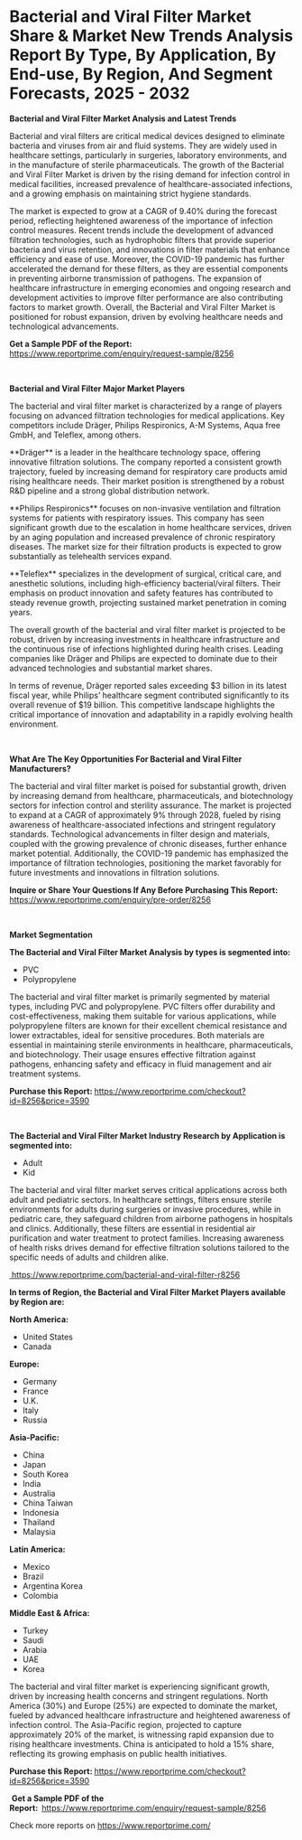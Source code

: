 <p><h1>Bacterial and Viral Filter Market Share & Market New Trends Analysis Report By Type, By Application, By End-use, By Region, And Segment Forecasts, 2025 - 2032</h1></p><p><strong>Bacterial and Viral Filter Market Analysis and Latest Trends</strong></p>
<p><p>Bacterial and viral filters are critical medical devices designed to eliminate bacteria and viruses from air and fluid systems. They are widely used in healthcare settings, particularly in surgeries, laboratory environments, and in the manufacture of sterile pharmaceuticals. The growth of the Bacterial and Viral Filter Market is driven by the rising demand for infection control in medical facilities, increased prevalence of healthcare-associated infections, and a growing emphasis on maintaining strict hygiene standards.</p><p>The market is expected to grow at a CAGR of 9.40% during the forecast period, reflecting heightened awareness of the importance of infection control measures. Recent trends include the development of advanced filtration technologies, such as hydrophobic filters that provide superior bacteria and virus retention, and innovations in filter materials that enhance efficiency and ease of use. Moreover, the COVID-19 pandemic has further accelerated the demand for these filters, as they are essential components in preventing airborne transmission of pathogens. The expansion of healthcare infrastructure in emerging economies and ongoing research and development activities to improve filter performance are also contributing factors to market growth. Overall, the Bacterial and Viral Filter Market is positioned for robust expansion, driven by evolving healthcare needs and technological advancements.</p></p>
<p><strong>Get a Sample PDF of the Report:&nbsp;</strong> <a href="https://www.reportprime.com/enquiry/request-sample/8256?utm_campaign=2943&utm_medium=2&utm_source=Github&utm_content=ia&utm_term=19032025&utm_id=bacterial-and-viral-filter">https://www.reportprime.com/enquiry/request-sample/8256</a></p>
<p>&nbsp;</p>
<p><strong>Bacterial and Viral Filter Major Market Players</strong></p>
<p><p>The bacterial and viral filter market is characterized by a range of players focusing on advanced filtration technologies for medical applications. Key competitors include Dräger, Philips Respironics, A-M Systems, Aqua free GmbH, and Teleflex, among others. </p><p>**Dräger** is a leader in the healthcare technology space, offering innovative filtration solutions. The company reported a consistent growth trajectory, fueled by increasing demand for respiratory care products amid rising healthcare needs. Their market position is strengthened by a robust R&D pipeline and a strong global distribution network.</p><p>**Philips Respironics** focuses on non-invasive ventilation and filtration systems for patients with respiratory issues. This company has seen significant growth due to the escalation in home healthcare services, driven by an aging population and increased prevalence of chronic respiratory diseases. The market size for their filtration products is expected to grow substantially as telehealth services expand.</p><p>**Teleflex** specializes in the development of surgical, critical care, and anesthetic solutions, including high-efficiency bacterial/viral filters. Their emphasis on product innovation and safety features has contributed to steady revenue growth, projecting sustained market penetration in coming years.</p><p>The overall growth of the bacterial and viral filter market is projected to be robust, driven by increasing investments in healthcare infrastructure and the continuous rise of infections highlighted during health crises. Leading companies like Dräger and Philips are expected to dominate due to their advanced technologies and substantial market shares. </p><p>In terms of revenue, Dräger reported sales exceeding $3 billion in its latest fiscal year, while Philips’ healthcare segment contributed significantly to its overall revenue of $19 billion. This competitive landscape highlights the critical importance of innovation and adaptability in a rapidly evolving health environment.</p></p>
<p>&nbsp;</p>
<p><strong>What Are The Key Opportunities For Bacterial and Viral Filter Manufacturers?</strong></p>
<p><p>The bacterial and viral filter market is poised for substantial growth, driven by increasing demand from healthcare, pharmaceuticals, and biotechnology sectors for infection control and sterility assurance. The market is projected to expand at a CAGR of approximately 9% through 2028, fueled by rising awareness of healthcare-associated infections and stringent regulatory standards. Technological advancements in filter design and materials, coupled with the growing prevalence of chronic diseases, further enhance market potential. Additionally, the COVID-19 pandemic has emphasized the importance of filtration technologies, positioning the market favorably for future investments and innovations in filtration solutions.</p></p>
<p><strong>Inquire or Share Your Questions If Any Before Purchasing This Report:</strong> <a href="https://www.reportprime.com/enquiry/pre-order/8256?utm_campaign=2943&utm_medium=2&utm_source=Github&utm_content=ia&utm_term=19032025&utm_id=bacterial-and-viral-filter">https://www.reportprime.com/enquiry/pre-order/8256</a></p>
<p>&nbsp;</p>
<p><strong>Market Segmentation</strong></p>
<p><strong>The Bacterial and Viral Filter Market Analysis by types is segmented into:</strong></p>
<p><ul><li>PVC</li><li>Polypropylene</li></ul></p>
<p><p>The bacterial and viral filter market is primarily segmented by material types, including PVC and polypropylene. PVC filters offer durability and cost-effectiveness, making them suitable for various applications, while polypropylene filters are known for their excellent chemical resistance and lower extractables, ideal for sensitive procedures. Both materials are essential in maintaining sterile environments in healthcare, pharmaceuticals, and biotechnology. Their usage ensures effective filtration against pathogens, enhancing safety and efficacy in fluid management and air treatment systems.</p></p>
<p><strong>Purchase this Report:&nbsp;</strong><a href="https://www.reportprime.com/checkout?id=8256&price=3590&utm_campaign=2943&utm_medium=2&utm_source=Github&utm_content=ia&utm_term=19032025&utm_id=bacterial-and-viral-filter">https://www.reportprime.com/checkout?id=8256&price=3590</a></p>
<p>&nbsp;</p>
<p><strong>The Bacterial and Viral Filter Market Industry Research by Application is segmented into:</strong></p>
<p><ul><li>Adult</li><li>Kid</li></ul></p>
<p><p>The bacterial and viral filter market serves critical applications across both adult and pediatric sectors. In healthcare settings, filters ensure sterile environments for adults during surgeries or invasive procedures, while in pediatric care, they safeguard children from airborne pathogens in hospitals and clinics. Additionally, these filters are essential in residential air purification and water treatment to protect families. Increasing awareness of health risks drives demand for effective filtration solutions tailored to the specific needs of adults and children alike.</p></p>
<p><a href="https://www.reportprime.com/bacterial-and-viral-filter-r8256?utm_campaign=2943&utm_medium=2&utm_source=Github&utm_content=ia&utm_term=19032025&utm_id=bacterial-and-viral-filter">&nbsp;https://www.reportprime.com/bacterial-and-viral-filter-r8256</a></p>
<p><strong>In terms of Region, the Bacterial and Viral Filter Market Players available by Region are:</strong></p>
<p>
    <p> <strong> North America: </strong>
        <ul>
            <li>United States</li>
            <li>Canada</li>
        </ul>
        </p> 
    <p> <strong> Europe: </strong>
        <ul>
            <li>Germany</li>
            <li>France</li>
            <li>U.K.</li>
            <li>Italy</li>
            <li>Russia</li>
        </ul>
        </p> 
    <p> <strong> Asia-Pacific: </strong>
        <ul>
            <li>China</li>
            <li>Japan</li>
            <li>South Korea</li>
            <li>India</li>
            <li>Australia</li>
            <li>China Taiwan</li>
            <li>Indonesia</li>
            <li>Thailand</li>
            <li>Malaysia</li>
        </ul>
        </p> 
    <p> <strong> Latin America: </strong>
        <ul>
            <li>Mexico</li>
            <li>Brazil</li>
            <li>Argentina Korea</li>
            <li>Colombia</li>
        </ul>
        </p> 
    <p> <strong> Middle East & Africa: </strong>
        <ul>
            <li>Turkey</li>
            <li>Saudi</li>
            <li>Arabia</li>
            <li>UAE</li>
            <li>Korea</li>
        </ul>
    </p>
    </p>
<p><p>The bacterial and viral filter market is experiencing significant growth, driven by increasing health concerns and stringent regulations. North America (30%) and Europe (25%) are expected to dominate the market, fueled by advanced healthcare infrastructure and heightened awareness of infection control. The Asia-Pacific region, projected to capture approximately 20% of the market, is witnessing rapid expansion due to rising healthcare investments. China is anticipated to hold a 15% share, reflecting its growing emphasis on public health initiatives.</p></p>
<p><strong>Purchase this Report: </strong><a href="https://www.reportprime.com/checkout?id=8256&price=3590&utm_campaign=2943&utm_medium=2&utm_source=Github&utm_content=ia&utm_term=19032025&utm_id=bacterial-and-viral-filter">https://www.reportprime.com/checkout?id=8256&price=3590</a></p>
<p>&nbsp;<strong>Get a Sample PDF of the Report:&nbsp;&nbsp;</strong><a href="https://www.reportprime.com/enquiry/request-sample/8256?utm_campaign=2943&utm_medium=2&utm_source=Github&utm_content=ia&utm_term=19032025&utm_id=bacterial-and-viral-filter">https://www.reportprime.com/enquiry/request-sample/8256</a></p>
<p><strong></strong></p>
<p>Check more reports on <a href="https://www.reportprime.com/?utm_campaign=2943&utm_medium=2&utm_source=Github&utm_content=ia&utm_term=19032025&utm_id=bacterial-and-viral-filter">https://www.reportprime.com/</a></p>